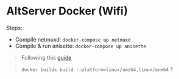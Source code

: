 # AltServer Docker (Wifi)
Steps:
- Compile netmuxd: `docker-compose up netmuxd`
- Compile & run anisette: `docker-compose up anisette`


> Following this [guide](https://www.reddit.com/r/jailbreak/comments/wa4z2z/tutorial_altstore_wifi_refresh_on_raspberry_pi/)


> `docker buildx build --platform=linux/amd64,linux/arm64` ?